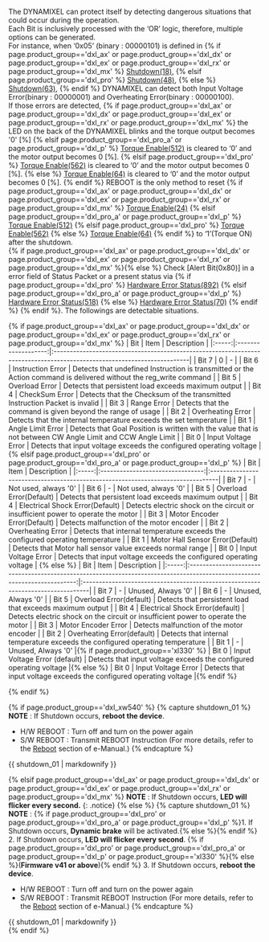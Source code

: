 The DYNAMIXEL can protect itself by detecting dangerous situations that could occur during the operation.  
Each Bit is inclusively processed with the ‘OR’ logic, therefore, multiple options can be generated.  
For instance, when ‘0x05’ (binary : 00000101) is defined in {% if page.product_group=='dxl_ax' or page.product_group=='dxl_dx' or page.product_group=='dxl_ex' or page.product_group=='dxl_rx' or page.product_group=='dxl_mx' %} [Shutdown(18)], {% elsif page.product_group=='dxl_pro' %} [Shutdown(48)], {% else %} [Shutdown(63)], {% endif %} DYNAMIXEL can detect both Input Voltage Error(binary : 00000001) and Overheating Error(binary : 00000100).  
If those errors are detected, {% if page.product_group=='dxl_ax' or page.product_group=='dxl_dx' or page.product_group=='dxl_ex' or page.product_group=='dxl_rx' or page.product_group=='dxl_mx' %} the LED on the back of the DYNAMIXEL blinks and the torque output becomes '0' [%] {% elsif page.product_group=='dxl_pro_a' or page.product_group=='dxl_p' %} [Torque Enable(512)] is cleared to ‘0’ and the motor output becomes 0 [%].  {% elsif page.product_group=='dxl_pro' %} [Torque Enable(562)] is cleared to ‘0’ and the motor output becomes 0 [%].  {% else %} [Torque Enable(64)] is cleared to ‘0’ and the motor output becomes 0 [%].  {% endif %}
REBOOT is the only method to reset {% if page.product_group=='dxl_ax' or page.product_group=='dxl_dx' or page.product_group=='dxl_ex' or page.product_group=='dxl_rx' or page.product_group=='dxl_mx' %} [Torque Enable(24)] {% elsif page.product_group=='dxl_pro_a' or page.product_group=='dxl_p' %} [Torque Enable(512)] {% elsif page.product_group=='dxl_pro' %} [Torque Enable(562)] {% else %} [Torque Enable(64)] {% endif %} to ‘1’(Torque ON) after the shutdown.  
{% if page.product_group=='dxl_ax' or page.product_group=='dxl_dx' or page.product_group=='dxl_ex' or page.product_group=='dxl_rx' or page.product_group=='dxl_mx' %}{% else %} Check [Alert Bit(0x80)] in a error field of Status Packet or a present status via {% if page.product_group=='dxl_pro' %} [Hardware Error Status(892)] {% elsif page.product_group=='dxl_pro_a' or page.product_group=='dxl_p' %} [Hardware Error Status(518)] {% else %} [Hardware Error Status(70)] {% endif %} {% endif %}. The followings are detectable situations. 

{% if page.product_group=='dxl_ax' or page.product_group=='dxl_dx' or page.product_group=='dxl_ex' or page.product_group=='dxl_rx' or page.product_group=='dxl_mx' %}
|  Bit  |        Item         | Description                                                                                                             |
|:-----:|:-------------------:|:------------------------------------------------------------------------------------------------------------------------|
| Bit 7 |          0          | -                                                                                                                       |
| Bit 6 |  Instruction Error  | Detects that undefined Instruction is transmitted or the Action command is delivered without the reg_write command      |
| Bit 5 |   Overload Error    | Detects that persistent load exceeds maximum output                                          |
| Bit 4 |   CheckSum Error    | Detects that the Checksum of the transmitted Instruction Packet is invalid                                              |
| Bit 3 |     Range Error     | Detects that the command is given beyond the range of usage                                                             |
| Bit 2 |  Overheating Error  | Detects that the internal temperature exceeds the set temperature                                                       |
| Bit 1 |  Angle Limit Error  | Detects that Goal Position is written with the value that is not between CW Angle Limit and CCW Angle Limit             |
| Bit 0 | Input Voltage Error | Detects that input voltage exceeds the configured operating voltage                      |
{% elsif page.product_group=='dxl_pro' or page.product_group=='dxl_pro_a' or page.product_group=='dxl_p' %}
|  Bit  |               Item               | Description                                                                     |
|:-----:|:--------------------------------:|:--------------------------------------------------------------------------------|
| Bit 7 |                -                 | Not used, always '0'                                                            |
| Bit 6 |                -                 | Not used, always '0'                                                            |
| Bit 5 |     Overload Error(Default)      | Detects that persistent load exceeds maximum output                              |
| Bit 4 | Electrical Shock Error(Default)  | Detects electric shock on the circuit or insufficient power to operate the motor |
| Bit 3 |   Motor Encoder Error(Default)   | Detects malfunction of the motor encoder                                         |
| Bit 2 |        Overheating Error         | Detects that internal temperature exceeds the configured operating temperature        |
| Bit 1 | Motor Hall Sensor Error(Default) | Detects that Motor hall sensor value exceeds normal range                                    |
| Bit 0 |       Input Voltage Error        | Detects that input voltage exceeds the configured operating voltage                   |
{% else %}
|  Bit  |                                                           Item                                                            | Description                                                                     |
|:-----:|:-------------------------------------------------------------------------------------------------------------------------:|:--------------------------------------------------------------------------------|
| Bit 7 |                                                             -                                                             | Unused, Always '0'                                                              |
| Bit 6 |                                                             -                                                             | Unused, Always '0'                                                              |
| Bit 5 |                                                  Overload Error(default)                                                  | Detects that persistent load that exceeds maximum output                              |
| Bit 4 |                                              Electrical Shock Error(default)                                              | Detects electric shock on the circuit or insufficient power to operate the motor |
| Bit 3 |                                                    Motor Encoder Error                                                    | Detects malfunction of the motor encoder                                         |
| Bit 2 |                                                Overheating Error(default)                                                 | Detects that internal temperature exceeds the configured operating temperature        |
| Bit 1 |                                                             -                                                             | Unused, Always '0'                                                              |{% if page.product_group=='xl330' %}
| Bit 0 |                                                Input Voltage Error (default)                                              | Detects that input voltage exceeds the configured operating voltage                   |{% else %} 
| Bit 0 |                                                   Input Voltage Error                                                     | Detects that input voltage exceeds the configured operating voltage                   |{% endif %}
 
{% endif %}
 
{% if page.product_group=='dxl_xw540' %}
{% capture shutdown_01 %}
**NOTE** : If Shutdown occurs, **reboot the device**.
- H/W REBOOT : Turn off and turn on the power again
- S/W REBOOT : Transmit REBOOT Instruction (For more details, refer to the [Reboot](/docs/en/dxl/protocol2/#reboot) section of e-Manual.)
{% endcapture %}
<div class="notice">{{ shutdown_01 | markdownify }}</div>

{% elsif page.product_group=='dxl_ax' or page.product_group=='dxl_dx' or page.product_group=='dxl_ex' or page.product_group=='dxl_rx' or page.product_group=='dxl_mx' %}
**NOTE** : If Shutdown occurs, **LED will flicker every second.**
{: .notice}
{% else %}
{% capture shutdown_01 %}
**NOTE** : 
{% if page.product_group=='dxl_pro' or page.product_group=='dxl_pro_a' or page.product_group=='dxl_p' %}1. If Shutdown occurs, **Dynamic brake** will be activated.{% else %}{% endif %}
2. If Shutdown occurs, **LED will flicker every second**. {% if page.product_group=='dxl_pro' or page.product_group=='dxl_pro_a' or page.product_group=='dxl_p' or page.product_group=='xl330' %}{% else %}(**Firmware v41 or above**){% endif %}
3. If Shutdown occurs, **reboot the device**.
- H/W REBOOT : Turn off and turn on the power again
- S/W REBOOT : Transmit REBOOT Instruction (For more details, refer to the [Reboot](/docs/en/dxl/protocol2/#reboot) section of e-Manual.)
{% endcapture %}
<div class="notice">{{ shutdown_01 | markdownify }}</div>
{% endif %}

[Shutdown(18)]: #shutdown 
[Shutdown(48)]: #shutdown 
[Shutdown(63)]: #shutdown
[Torque Enable(24)]: #torque-enable
[Torque Enable(64)]: #torque-enable
[Torque Enable(512)]: #torque-enable
[Torque Enable(562)]: #torque-enable
[Hardware Error Status(70)]: #hardware-error-status
[Hardware Error Status(518)]: #hardware-error-status
[Hardware Error Status(892)]: #hardware-error-status
